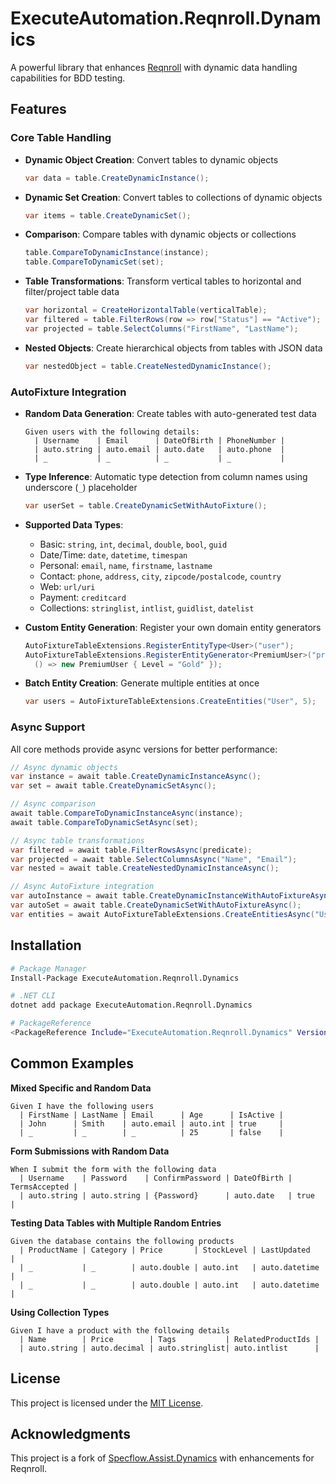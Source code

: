# ExecuteAutomation.Reqnroll.Dynamics

A powerful library that enhances [Reqnroll](https://reqnroll.net/) with dynamic data handling capabilities for BDD testing.

## Features

### Core Table Handling

- **Dynamic Object Creation**: Convert tables to dynamic objects
  ```csharp
  var data = table.CreateDynamicInstance();
  ```

- **Dynamic Set Creation**: Convert tables to collections of dynamic objects
  ```csharp
  var items = table.CreateDynamicSet();
  ```

- **Comparison**: Compare tables with dynamic objects or collections
  ```csharp
  table.CompareToDynamicInstance(instance);
  table.CompareToDynamicSet(set);
  ```

- **Table Transformations**: Transform vertical tables to horizontal and filter/project table data
  ```csharp
  var horizontal = CreateHorizontalTable(verticalTable);
  var filtered = table.FilterRows(row => row["Status"] == "Active");
  var projected = table.SelectColumns("FirstName", "LastName");
  ```

- **Nested Objects**: Create hierarchical objects from tables with JSON data
  ```csharp
  var nestedObject = table.CreateNestedDynamicInstance();
  ```

### AutoFixture Integration

- **Random Data Generation**: Create tables with auto-generated test data
  ```gherkin
  Given users with the following details:
    | Username    | Email      | DateOfBirth | PhoneNumber |
    | auto.string | auto.email | auto.date   | auto.phone  |
    | _           | _          | _           | _           |
  ```

- **Type Inference**: Automatic type detection from column names using underscore (`_`) placeholder
  ```csharp
  var userSet = table.CreateDynamicSetWithAutoFixture();
  ```

- **Supported Data Types**:
  - Basic: `string`, `int`, `decimal`, `double`, `bool`, `guid`
  - Date/Time: `date`, `datetime`, `timespan`
  - Personal: `email`, `name`, `firstname`, `lastname`
  - Contact: `phone`, `address`, `city`, `zipcode/postalcode`, `country`
  - Web: `url/uri`
  - Payment: `creditcard`
  - Collections: `stringlist`, `intlist`, `guidlist`, `datelist`

- **Custom Entity Generation**: Register your own domain entity generators
  ```csharp
  AutoFixtureTableExtensions.RegisterEntityType<User>("user");
  AutoFixtureTableExtensions.RegisterEntityGenerator<PremiumUser>("premium-user", 
    () => new PremiumUser { Level = "Gold" });
  ```

- **Batch Entity Creation**: Generate multiple entities at once
  ```csharp
  var users = AutoFixtureTableExtensions.CreateEntities("User", 5);
  ```

### Async Support

All core methods provide async versions for better performance:

```csharp
// Async dynamic objects
var instance = await table.CreateDynamicInstanceAsync();
var set = await table.CreateDynamicSetAsync();

// Async comparison
await table.CompareToDynamicInstanceAsync(instance);
await table.CompareToDynamicSetAsync(set);

// Async table transformations
var filtered = await table.FilterRowsAsync(predicate);
var projected = await table.SelectColumnsAsync("Name", "Email");
var nested = await table.CreateNestedDynamicInstanceAsync();

// Async AutoFixture integration
var autoInstance = await table.CreateDynamicInstanceWithAutoFixtureAsync();
var autoSet = await table.CreateDynamicSetWithAutoFixtureAsync();
var entities = await AutoFixtureTableExtensions.CreateEntitiesAsync("User", 5);
```

## Installation

```bash
# Package Manager
Install-Package ExecuteAutomation.Reqnroll.Dynamics

# .NET CLI
dotnet add package ExecuteAutomation.Reqnroll.Dynamics

# PackageReference
<PackageReference Include="ExecuteAutomation.Reqnroll.Dynamics" Version="1.1.2" />
```

## Common Examples

**Mixed Specific and Random Data**
```gherkin
Given I have the following users
  | FirstName | LastName | Email      | Age      | IsActive |
  | John      | Smith    | auto.email | auto.int | true     |
  | _         | _        | _          | 25       | false    |
```

**Form Submissions with Random Data**
```gherkin
When I submit the form with the following data
  | Username    | Password    | ConfirmPassword | DateOfBirth | TermsAccepted |
  | auto.string | auto.string | {Password}      | auto.date   | true          |
```

**Testing Data Tables with Multiple Random Entries**
```gherkin
Given the database contains the following products
  | ProductName | Category | Price       | StockLevel | LastUpdated    |
  | _           | _        | auto.double | auto.int   | auto.datetime  |
  | _           | _        | auto.double | auto.int   | auto.datetime  |
```

**Using Collection Types**
```gherkin
Given I have a product with the following details
  | Name        | Price        | Tags           | RelatedProductIds |
  | auto.string | auto.decimal | auto.stringlist| auto.intlist      |
```

## License

This project is licensed under the [MIT License](LICENSE).

## Acknowledgments

This project is a fork of [Specflow.Assist.Dynamics](https://github.com/marcusoftnet/SpecFlow.Assist.Dynamic) with enhancements for Reqnroll.

